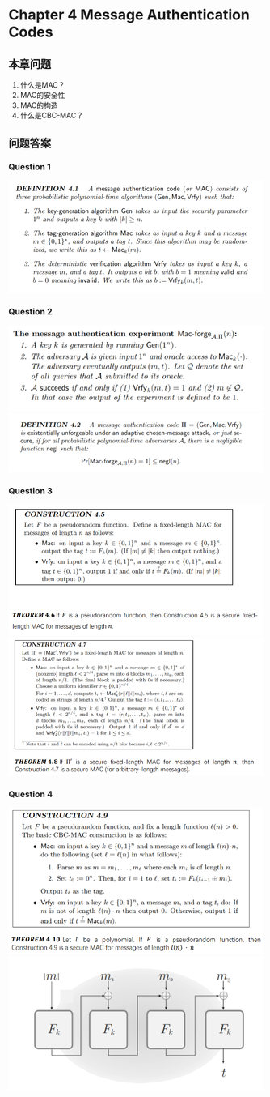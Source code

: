# Chapter 4 Message Authentication Codes
## 本章问题
1. 什么是MAC？
2. MAC的安全性
3. MAC的构造
4. 什么是CBC-MAC？
## 问题答案
### Question 1
![](20240623173806.png)

### Question 2
![](20240623174301.png)
![](20240623174308.png)

### Question 3
![](20240623175213.png)
![](20240623175222.png)

### Question 4
![](20240623180659.png)
![](20240623180721.png)


